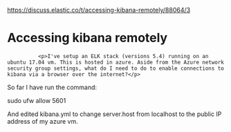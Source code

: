<a href="https://discuss.elastic.co/t/accessing-kibana-remotely/88064/3">https://discuss.elastic.co/t/accessing-kibana-remotely/88064/3</a><div id="articleHeader"><h1>Accessing kibana remotely</h1></div>
    





    

    

      


















      

    
    





  
      
    

  


    
      


      
        

          
            

            

              <p>I've setup an ELK stack (versions 5.4) running on an ubuntu 17.04 vm. This is hosted in azure. Aside from the Azure network security group settings, what do I need to do to enable connections to kibana via a browser over the internet?</p>
<p>So far I have run the command:</p>
<p>sudo ufw allow 5601</p>
<p>And edited kibana.yml to change server.host from localhost to the public IP address of my azure vm.</p>
